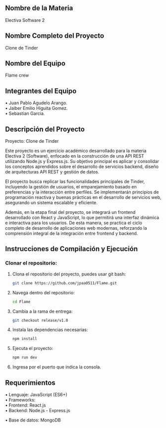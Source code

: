 ## Nombre de la Materia
Electiva Software 2

## Nombre Completo del Proyecto
Clone de Tinder

## Nombre del Equipo
Flame crew

## Integrantes del Equipo
• Juan Pablo Agudelo Arango.    
• Jaiber Emilio Higuita Gomez.    
• Sebastian Garcia.


## Descripción del Proyecto
Proyecto: Clone de Tinder

Este proyecto es un ejercicio académico desarrollado para la materia Electiva 2 (Software), enfocado en la construcción de una API REST utilizando Node.js y Express.js. Su objetivo principal es aplicar y consolidar los conceptos aprendidos sobre el desarrollo de servicios backend, diseño de arquitecturas API REST y gestión de datos.

El proyecto busca replicar las funcionalidades principales de Tinder, incluyendo la gestión de usuarios, el emparejamiento basado en preferencias y la interacción entre perfiles. Se implementarán principios de programación reactiva y buenas prácticas en el desarrollo de servicios web, asegurando un sistema escalable y eficiente.

Además, en la etapa final del proyecto, se integrará un frontend desarrollado con React y JavaScript, lo que permitirá una interfaz dinámica e interactiva para los usuarios. De esta manera, se practica el ciclo completo de desarrollo de aplicaciones web modernas, reforzando la comprensión integral de la integración entre frontend y backend.

## Instrucciones de Compilación y Ejecución

### Clonar el repositorio:
1. Clona el repositorio del proyecto, puedes usar git bash:
   ```bash
   git clone https://github.com/jpaa0511/Flame.git
2. Navega dentro del repositorio:
   ```bash
   cd Flame
3. Cambia a la rama de entrega:
   ```bash
   git checkout release/v1.0
4. Instala las dependencias necesarias:
   ```bash
   npm install
5. Ejecuta el proyecto:
   ```bash
   npm run dev
6. Ingresa por el puerto que indica la consola.

## Requerimientos
• Lenguaje: JavaScript (ES6+)  
• Frameworks:  
   • Frontend: React.js  
   • Backend: Node.js - Express.js 

• Base de datos: MongoDB
